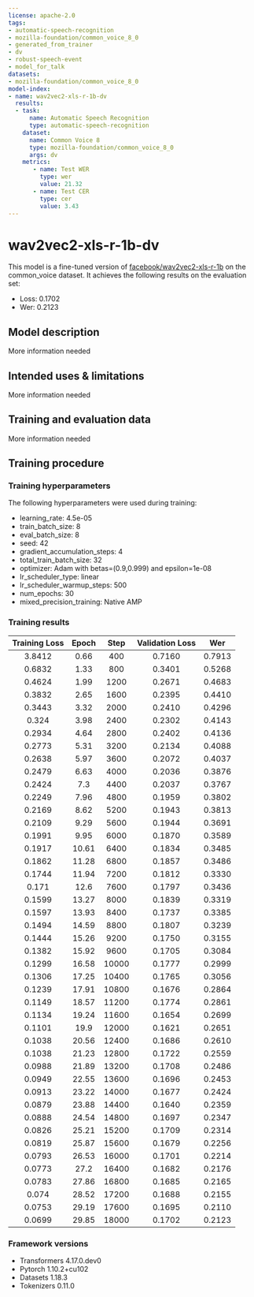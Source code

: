```yaml
---
license: apache-2.0
tags:
- automatic-speech-recognition
- mozilla-foundation/common_voice_8_0
- generated_from_trainer
- dv
- robust-speech-event
- model_for_talk
datasets:
- mozilla-foundation/common_voice_8_0
model-index:
- name: wav2vec2-xls-r-1b-dv
  results:
  - task: 
      name: Automatic Speech Recognition 
      type: automatic-speech-recognition
    dataset:
      name: Common Voice 8
      type: mozilla-foundation/common_voice_8_0
      args: dv
    metrics:
       - name: Test WER
         type: wer
         value: 21.32
       - name: Test CER
         type: cer
         value: 3.43
---
```


<!-- This model card has been generated automatically according to the information the Trainer had access to. You
should probably proofread and complete it, then remove this comment. -->

# wav2vec2-xls-r-1b-dv

This model is a fine-tuned version of [facebook/wav2vec2-xls-r-1b](https://huggingface.co/facebook/wav2vec2-xls-r-1b) on the common_voice dataset.
It achieves the following results on the evaluation set:
- Loss: 0.1702
- Wer: 0.2123

## Model description

More information needed

## Intended uses & limitations

More information needed

## Training and evaluation data

More information needed

## Training procedure

### Training hyperparameters

The following hyperparameters were used during training:
- learning_rate: 4.5e-05
- train_batch_size: 8
- eval_batch_size: 8
- seed: 42
- gradient_accumulation_steps: 4
- total_train_batch_size: 32
- optimizer: Adam with betas=(0.9,0.999) and epsilon=1e-08
- lr_scheduler_type: linear
- lr_scheduler_warmup_steps: 500
- num_epochs: 30
- mixed_precision_training: Native AMP

### Training results

| Training Loss | Epoch | Step  | Validation Loss | Wer    |
|:-------------:|:-----:|:-----:|:---------------:|:------:|
| 3.8412        | 0.66  | 400   | 0.7160          | 0.7913 |
| 0.6832        | 1.33  | 800   | 0.3401          | 0.5268 |
| 0.4624        | 1.99  | 1200  | 0.2671          | 0.4683 |
| 0.3832        | 2.65  | 1600  | 0.2395          | 0.4410 |
| 0.3443        | 3.32  | 2000  | 0.2410          | 0.4296 |
| 0.324         | 3.98  | 2400  | 0.2302          | 0.4143 |
| 0.2934        | 4.64  | 2800  | 0.2402          | 0.4136 |
| 0.2773        | 5.31  | 3200  | 0.2134          | 0.4088 |
| 0.2638        | 5.97  | 3600  | 0.2072          | 0.4037 |
| 0.2479        | 6.63  | 4000  | 0.2036          | 0.3876 |
| 0.2424        | 7.3   | 4400  | 0.2037          | 0.3767 |
| 0.2249        | 7.96  | 4800  | 0.1959          | 0.3802 |
| 0.2169        | 8.62  | 5200  | 0.1943          | 0.3813 |
| 0.2109        | 9.29  | 5600  | 0.1944          | 0.3691 |
| 0.1991        | 9.95  | 6000  | 0.1870          | 0.3589 |
| 0.1917        | 10.61 | 6400  | 0.1834          | 0.3485 |
| 0.1862        | 11.28 | 6800  | 0.1857          | 0.3486 |
| 0.1744        | 11.94 | 7200  | 0.1812          | 0.3330 |
| 0.171         | 12.6  | 7600  | 0.1797          | 0.3436 |
| 0.1599        | 13.27 | 8000  | 0.1839          | 0.3319 |
| 0.1597        | 13.93 | 8400  | 0.1737          | 0.3385 |
| 0.1494        | 14.59 | 8800  | 0.1807          | 0.3239 |
| 0.1444        | 15.26 | 9200  | 0.1750          | 0.3155 |
| 0.1382        | 15.92 | 9600  | 0.1705          | 0.3084 |
| 0.1299        | 16.58 | 10000 | 0.1777          | 0.2999 |
| 0.1306        | 17.25 | 10400 | 0.1765          | 0.3056 |
| 0.1239        | 17.91 | 10800 | 0.1676          | 0.2864 |
| 0.1149        | 18.57 | 11200 | 0.1774          | 0.2861 |
| 0.1134        | 19.24 | 11600 | 0.1654          | 0.2699 |
| 0.1101        | 19.9  | 12000 | 0.1621          | 0.2651 |
| 0.1038        | 20.56 | 12400 | 0.1686          | 0.2610 |
| 0.1038        | 21.23 | 12800 | 0.1722          | 0.2559 |
| 0.0988        | 21.89 | 13200 | 0.1708          | 0.2486 |
| 0.0949        | 22.55 | 13600 | 0.1696          | 0.2453 |
| 0.0913        | 23.22 | 14000 | 0.1677          | 0.2424 |
| 0.0879        | 23.88 | 14400 | 0.1640          | 0.2359 |
| 0.0888        | 24.54 | 14800 | 0.1697          | 0.2347 |
| 0.0826        | 25.21 | 15200 | 0.1709          | 0.2314 |
| 0.0819        | 25.87 | 15600 | 0.1679          | 0.2256 |
| 0.0793        | 26.53 | 16000 | 0.1701          | 0.2214 |
| 0.0773        | 27.2  | 16400 | 0.1682          | 0.2176 |
| 0.0783        | 27.86 | 16800 | 0.1685          | 0.2165 |
| 0.074         | 28.52 | 17200 | 0.1688          | 0.2155 |
| 0.0753        | 29.19 | 17600 | 0.1695          | 0.2110 |
| 0.0699        | 29.85 | 18000 | 0.1702          | 0.2123 |


### Framework versions

- Transformers 4.17.0.dev0
- Pytorch 1.10.2+cu102
- Datasets 1.18.3
- Tokenizers 0.11.0
